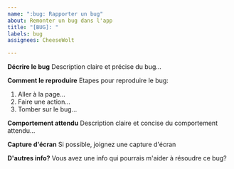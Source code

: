 ```yaml
---
name: ":bug: Rapporter un bug"
about: Remonter un bug dans l'app
title: "[BUG]: "
labels: bug
assignees: CheeseWolt

---
```


**Décrire le bug**
Description claire et précise du bug...

**Comment le reproduire**
Etapes pour reproduire le bug:
1. Aller à la page...
2. Faire une action...
3. Tomber sur le bug...

**Comportement attendu**
Description claire et concise du comportement attendu...

**Capture d'écran**
Si possible, joignez une capture d'écran

**D'autres info?**
Vous avez une info qui pourrais m'aider à résoudre ce bug?
